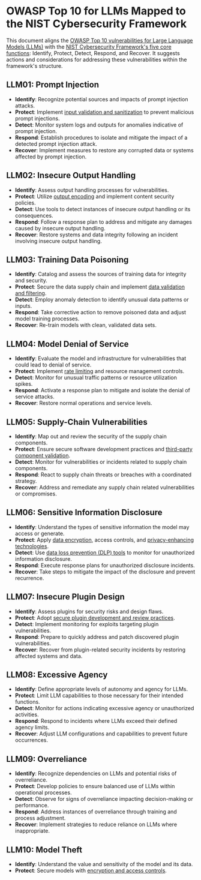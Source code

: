 # OWASP Top 10 for LLMs Mapped to the NIST Cybersecurity Framework

This document aligns the [OWASP Top 10 vulnerabilities for Large Language Models (LLMs)](https://owasp.org/www-project-top-ten/) with the [NIST Cybersecurity Framework's five core functions](https://www.nist.gov/cyberframework): Identify, Protect, Detect, Respond, and Recover. It suggests actions and considerations for addressing these vulnerabilities within the framework's structure.

## LLM01: Prompt Injection

- **Identify**: Recognize potential sources and impacts of prompt injection attacks.
- **Protect**: Implement [input validation and sanitization](https://owasp.org/www-community/controls/Input_Validation) to prevent malicious prompt injections.
- **Detect**: Monitor system logs and outputs for anomalies indicative of prompt injection.
- **Respond**: Establish procedures to isolate and mitigate the impact of a detected prompt injection attack.
- **Recover**: Implement measures to restore any corrupted data or systems affected by prompt injection.

## LLM02: Insecure Output Handling

- **Identify**: Assess output handling processes for vulnerabilities.
- **Protect**: Utilize [output encoding](https://cheatsheetseries.owasp.org/cheatsheets/Output_Encoding_Cheat_Sheet.html) and implement content security policies.
- **Detect**: Use tools to detect instances of insecure output handling or its consequences.
- **Respond**: Follow a response plan to address and mitigate any damages caused by insecure output handling.
- **Recover**: Restore systems and data integrity following an incident involving insecure output handling.

## LLM03: Training Data Poisoning

- **Identify**: Catalog and assess the sources of training data for integrity and security.
- **Protect**: Secure the data supply chain and implement [data validation and filtering](https://owasp.org/www-community/controls/Data_Validation).
- **Detect**: Employ anomaly detection to identify unusual data patterns or inputs.
- **Respond**: Take corrective action to remove poisoned data and adjust model training processes.
- **Recover**: Re-train models with clean, validated data sets.

## LLM04: Model Denial of Service

- **Identify**: Evaluate the model and infrastructure for vulnerabilities that could lead to denial of service.
- **Protect**: Implement [rate limiting](https://owasp.org/www-community/controls/Rate_limiting) and resource management controls.
- **Detect**: Monitor for unusual traffic patterns or resource utilization spikes.
- **Respond**: Activate a response plan to mitigate and isolate the denial of service attacks.
- **Recover**: Restore normal operations and service levels.

## LLM05: Supply-Chain Vulnerabilities

- **Identify**: Map out and review the security of the supply chain components.
- **Protect**: Ensure secure software development practices and [third-party component validation](https://owasp.org/www-community/controls/Software_Composition_Analysis).
- **Detect**: Monitor for vulnerabilities or incidents related to supply chain components.
- **Respond**: React to supply chain threats or breaches with a coordinated strategy.
- **Recover**: Address and remediate any supply chain related vulnerabilities or compromises.

## LLM06: Sensitive Information Disclosure

- **Identify**: Understand the types of sensitive information the model may access or generate.
- **Protect**: Apply [data encryption](https://owasp.org/www-community/controls/Encryption_at_Rest), access controls, and [privacy-enhancing technologies](https://www.nist.gov/privacy-framework).
- **Detect**: Use [data loss prevention (DLP) tools](https://www.nist.gov/cyberframework/cybersecurity-framework-functions/detect) to monitor for unauthorized information disclosure.
- **Respond**: Execute response plans for unauthorized disclosure incidents.
- **Recover**: Take steps to mitigate the impact of the disclosure and prevent recurrence.

## LLM07: Insecure Plugin Design

- **Identify**: Assess plugins for security risks and design flaws.
- **Protect**: Adopt [secure plugin development and review practices](https://owasp.org/www-community/controls/Secure_Coding).
- **Detect**: Implement monitoring for exploits targeting plugin vulnerabilities.
- **Respond**: Prepare to quickly address and patch discovered plugin vulnerabilities.
- **Recover**: Recover from plugin-related security incidents by restoring affected systems and data.

## LLM08: Excessive Agency

- **Identify**: Define appropriate levels of autonomy and agency for LLMs.
- **Protect**: Limit LLM capabilities to those necessary for their intended functions.
- **Detect**: Monitor for actions indicating excessive agency or unauthorized activities.
- **Respond**: Respond to incidents where LLMs exceed their defined agency limits.
- **Recover**: Adjust LLM configurations and capabilities to prevent future occurrences.

## LLM09: Overreliance

- **Identify**: Recognize dependencies on LLMs and potential risks of overreliance.
- **Protect**: Develop policies to ensure balanced use of LLMs within operational processes.
- **Detect**: Observe for signs of overreliance impacting decision-making or performance.
- **Respond**: Address instances of overreliance through training and process adjustment.
- **Recover**: Implement strategies to reduce reliance on LLMs where inappropriate.

## LLM10: Model Theft

- **Identify**: Understand the value and sensitivity of the model and its data.
- **Protect**: Secure models with [encryption and access controls](https://owasp.org/www-community/controls/Access_Control_Cheat_Sheet).
